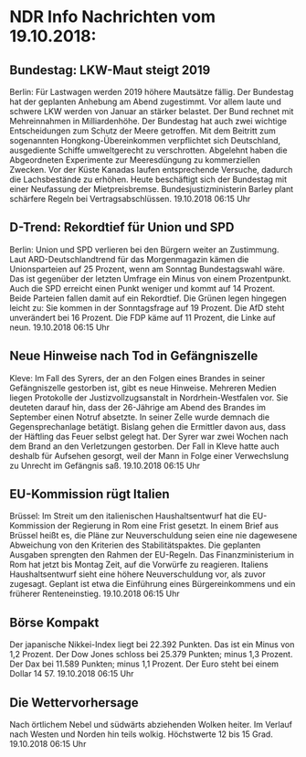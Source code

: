 # NDR Info Nachrichten vom 19.10.2018:


## Bundestag: LKW-Maut steigt 2019
Berlin: Für Lastwagen werden 2019 höhere Mautsätze fällig. Der Bundestag hat der geplanten Anhebung am Abend zugestimmt. Vor allem laute und schwere LKW werden von Januar an stärker belastet. Der Bund rechnet mit Mehreinnahmen in Milliardenhöhe. Der Bundestag hat auch zwei wichtige Entscheidungen zum Schutz der Meere getroffen. Mit dem Beitritt zum sogenannten Hongkong-Übereinkommen verpflichtet sich Deutschland, ausgediente Schiffe umweltgerecht zu verschrotten. Abgelehnt haben die Abgeordneten Experimente zur Meeresdüngung zu kommerziellen Zwecken. Vor der Küste Kanadas laufen entsprechende Versuche, dadurch die Lachsbestände zu erhöhen. Heute beschäftigt sich der Bundestag mit einer Neufassung der Mietpreisbremse. Bundesjustizministerin Barley plant schärfere Regeln bei  Vertragsabschlüssen. 19.10.2018 06:15 Uhr 

## D-Trend: Rekordtief für Union und SPD
Berlin: Union und SPD verlieren bei den Bürgern weiter an Zustimmung. Laut ARD-Deutschlandtrend für das Morgenmagazin kämen die Unionsparteien auf 25 Prozent, wenn am Sonntag Bundestagswahl wäre. Das ist gegenüber der letzten Umfrage ein Minus von einem Prozentpunkt. Auch die SPD erreicht einen Punkt weniger und kommt auf 14 Prozent. Beide Parteien fallen damit auf ein Rekordtief. Die Grünen legen hingegen leicht zu: Sie kommen in der Sonntagsfrage auf 19 Prozent. Die AfD steht unverändert bei 16 Prozent. Die FDP käme auf 11 Prozent, die Linke auf neun. 19.10.2018 06:15 Uhr 

## Neue Hinweise nach Tod in Gefängniszelle
Kleve:	Im Fall des Syrers, der an den Folgen eines Brandes in seiner Gefängniszelle gestorben ist, gibt es neue Hinweise. Mehreren Medien liegen Protokolle der Justizvollzugsanstalt in Nordrhein-Westfalen vor. Sie deuteten darauf hin, dass der 26-Jährige am Abend des Brandes im September einen Notruf absetzte. In seiner Zelle wurde demnach die Gegensprechanlage betätigt. Bislang gehen die Ermittler davon aus, dass der Häftling das Feuer selbst gelegt hat. Der Syrer war zwei Wochen nach dem Brand an den Verletzungen gestorben. Der Fall in Kleve hatte auch deshalb für Aufsehen gesorgt, weil der Mann in Folge einer Verwechslung zu Unrecht im Gefängnis saß. 19.10.2018 06:15 Uhr 

## EU-Kommission rügt Italien
Brüssel:	Im Streit um den italienischen Haushaltsentwurf hat die EU-Kommission der Regierung in Rom eine Frist gesetzt. In einem Brief aus Brüssel heißt es, die Pläne zur Neuverschuldung seien eine nie dagewesene Abweichung von den Kriterien des Stabilitätspaktes. Die geplanten Ausgaben sprengten den Rahmen der EU-Regeln. Das Finanzministerium in Rom hat jetzt bis Montag Zeit, auf die Vorwürfe zu reagieren. Italiens Haushaltsentwurf sieht eine höhere Neuverschuldung vor, als zuvor zugesagt. Geplant ist etwa die Einführung eines Bürgereinkommens und ein früherer Renteneinstieg. 19.10.2018 06:15 Uhr 

## Börse Kompakt
Der japanische Nikkei-Index liegt bei 22.392 Punkten. Das ist ein Minus von 1,2 Prozent. Der Dow Jones schloss bei 25.379 Punkten; minus 1,3 Prozent. Der Dax bei 11.589 Punkten; minus 1,1 Prozent. Der Euro steht bei einem Dollar 14 57. 19.10.2018 06:15 Uhr 

## Die Wettervorhersage
Nach örtlichem Nebel und südwärts abziehenden Wolken heiter. Im Verlauf nach Westen und Norden hin teils wolkig. Höchstwerte 12 bis 15 Grad. 19.10.2018 06:15 Uhr 
